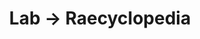 ---
tags: raecyclopedia
layout: raecyclopedia.njk
title: Lab → Raecyclopedia
pagename: Science
intro: A catalog of everything I've looked up about cooking this year.
entries:
  - date: 2021-07-07
    question: Do asteroids have atmospheres?
    answer: No.
    sources:
      - https://www.nasa.gov/mission_pages/asteroids/overview/fastfacts.html
      
---
